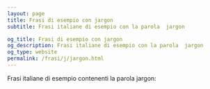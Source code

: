 ```yaml
---
layout: page
title: Frasi di esempio con jargon 
subtitle: Frasi italiane di esempio con la parola  jargon

og_title: Frasi di esempio con jargon 
og_description: Frasi italiane di esempio con la parola  jargon
og_type: website
permalink: /frasi/j/jargon.html
---
```


Frasi italiane di esempio contenenti la parola jargon:


